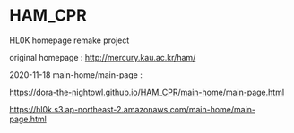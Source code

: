 # HAM_CPR
HL0K homepage remake project

original homepage : http://mercury.kau.ac.kr/ham/

2020-11-18 main-home/main-page : 

https://dora-the-nightowl.github.io/HAM_CPR/main-home/main-page.html

https://hl0k.s3.ap-northeast-2.amazonaws.com/main-home/main-page.html
